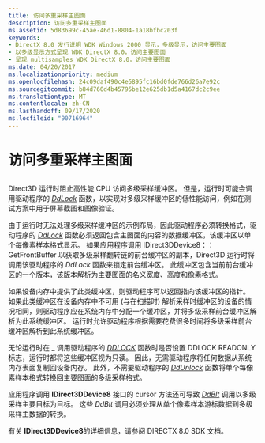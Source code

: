 ```yaml
---
title: 访问多重采样主图面
description: 访问多重采样主图面
ms.assetid: 5d83699c-45ae-46d1-8804-1a18bfbc203f
keywords:
- DirectX 8.0 发行说明 WDK Windows 2000 显示，多级显示，访问主要图面
- 以多级显示方式呈现 WDK DirectX 8.0，访问主要图面
- 呈现 multisamples WDK DirectX 8.0，访问主要图面
ms.date: 04/20/2017
ms.localizationpriority: medium
ms.openlocfilehash: 24c09daf490c4e5895fc16bd0fde766d26a7e92c
ms.sourcegitcommit: b84d760d4b45795be12e625db1d5a4167dc2c9ee
ms.translationtype: MT
ms.contentlocale: zh-CN
ms.lasthandoff: 09/17/2020
ms.locfileid: "90716964"
---
```

# <a name="accessing-a-multisampled-primary-surface"></a>访问多重采样主图面


## <span id="ddk_accessing_a_multisampled_primary_surface_gg"></span><span id="DDK_ACCESSING_A_MULTISAMPLED_PRIMARY_SURFACE_GG"></span>


Direct3D 运行时阻止高性能 CPU 访问多级采样缓冲区。 但是，运行时可能会调用驱动程序的 [*DdLock*](/windows/win32/api/ddrawint/nc-ddrawint-pdd_surfcb_lock) 函数，以实现对多级采样缓冲区的低性能访问，例如在测试方案中用于屏幕截图和图像验证。

由于运行时无法处理多级采样缓冲区的示例布局，因此驱动程序必须转换格式，驱动程序的 [*DdLock*](/windows/win32/api/ddrawint/nc-ddrawint-pdd_surfcb_lock) 函数必须返回包含主图面的内容的数据缓冲区，该缓冲区以单个每像素样本格式显示。 如果应用程序调用 IDirect3DDevice8：： GetFrontBuffer 以获取多级采样翻转链的前台缓冲区的副本，Direct3D 运行时将调用该驱动程序的 *DdLock* 函数来锁定前台缓冲区。 此缓冲区包含当前前台缓冲区的一个版本，该版本解析为主要图面的名义宽度、高度和像素格式。

如果设备内存中提供了此类缓冲区，则驱动程序可以返回指向该缓冲区的指针。 如果此类缓冲区在设备内存中不可用 (与在扫描时) 解析采样时缓冲区的设备的情况相同，则驱动程序应在系统内存中分配一个缓冲区，并将多级采样前台缓冲区解析为此系统缓冲区。 运行时允许驱动程序根据需要花费很多时间将多级采样前台缓冲区解析到此系统缓冲区。

无论运行时在 \_ 调用驱动程序的 [*DDLOCK*](/windows/win32/api/ddrawint/nc-ddrawint-pdd_surfcb_lock) 函数时是否设置 DDLOCK READONLY 标志，运行时都将这些缓冲区视为只读。 因此，无需驱动程序将任何数据从系统内存表面复制回设备内存。 此外，不需要驱动程序的 [*DdUnlock*](/windows/win32/api/ddrawint/nc-ddrawint-pdd_surfcb_unlock) 函数将单个每像素样本格式转换回主要图面的多级采样格式。

应用程序调用 **IDirect3DDevice8** 接口的 cursor 方法还可导致 [*DdBlt*](/windows/win32/api/ddrawint/nc-ddrawint-pdd_surfcb_blt) 调用以多级采样主要目标为目标。 这些 *DdBlt* 调用必须处理从单个像素样本游标数据到多级采样主数据的转换。

有关 **IDirect3DDevice8**的详细信息，请参阅 DIRECTX 8.0 SDK 文档。

 


